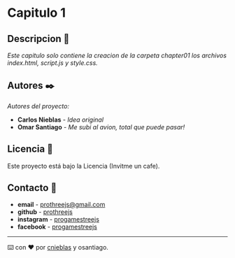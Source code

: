 # Capitulo 1

## Descripcion 🚀

_Este capitulo solo contiene la creacion de la carpeta chapter01 los archivos index.html, script.js y style.css._

## Autores ✒️

_Autores del proyecto:_

* **Carlos Nieblas** - *Idea original*
* **Omar Santiago** - *Me subi al avion, total que puede pasar!*

## Licencia 📄

Este proyecto está bajo la Licencia (Invitme un cafe).

## Contacto 📄

* **email** - [prothreejs@gmail.com](https://mail.google.com/)
* **github** - [prothreejs](https://github.com/prothreejs)
* **instagram** - [progamestreejs](https://www.instagram.com/)
* **facebook** - [progamestreejs](https://www.facebook.com/profile.php?id=61558214141911)

---
⌨️ con ❤️ por [cnieblas](https://www.cnieblas.com) y osantiago.
